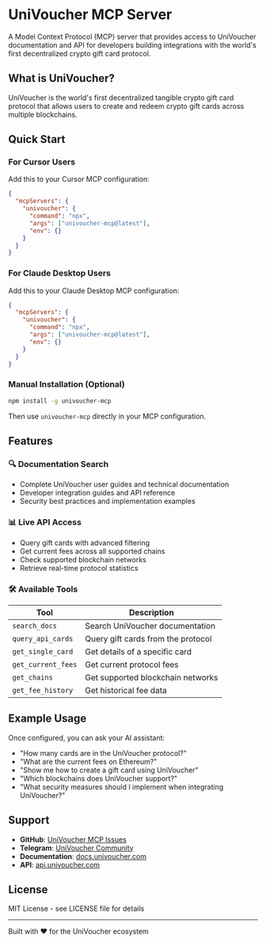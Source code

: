 # UniVoucher MCP Server

A Model Context Protocol (MCP) server that provides access to UniVoucher documentation and API for developers building integrations with the world's first decentralized crypto gift card protocol.

## What is UniVoucher?

UniVoucher is the world's first decentralized tangible crypto gift card protocol that allows users to create and redeem crypto gift cards across multiple blockchains.

## Quick Start

### For Cursor Users

Add this to your Cursor MCP configuration:

```json
{
  "mcpServers": {
    "univoucher": {
      "command": "npx",
      "args": ["univoucher-mcp@latest"],
      "env": {}
    }
  }
}
```

### For Claude Desktop Users

Add this to your Claude Desktop MCP configuration:

```json
{
  "mcpServers": {
    "univoucher": {
      "command": "npx",
      "args": ["univoucher-mcp@latest"],
      "env": {}
    }
  }
}
```

### Manual Installation (Optional)

```bash
npm install -g univoucher-mcp
```

Then use `univoucher-mcp` directly in your MCP configuration.

## Features

### 🔍 Documentation Search
- Complete UniVoucher user guides and technical documentation
- Developer integration guides and API reference
- Security best practices and implementation examples

### 📊 Live API Access
- Query gift cards with advanced filtering
- Get current fees across all supported chains
- Check supported blockchain networks
- Retrieve real-time protocol statistics

### 🛠️ Available Tools

| Tool | Description |
|------|-------------|
| `search_docs` | Search UniVoucher documentation |
| `query_api_cards` | Query gift cards from the protocol |
| `get_single_card` | Get details of a specific card |
| `get_current_fees` | Get current protocol fees |
| `get_chains` | Get supported blockchain networks |
| `get_fee_history` | Get historical fee data |

## Example Usage

Once configured, you can ask your AI assistant:

- "How many cards are in the UniVoucher protocol?"
- "What are the current fees on Ethereum?"
- "Show me how to create a gift card using UniVoucher"
- "Which blockchains does UniVoucher support?"
- "What security measures should I implement when integrating UniVoucher?"

## Support

- **GitHub**: [UniVoucher MCP Issues](https://github.com/UniVoucher/UniVoucher-MCP/issues)
- **Telegram**: [UniVoucher Community](https://t.me/univoucher)
- **Documentation**: [docs.univoucher.com](https://docs.univoucher.com)
- **API**: [api.univoucher.com](https://api.univoucher.com)

## License

MIT License - see LICENSE file for details

---

Built with ❤️ for the UniVoucher ecosystem 